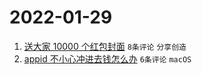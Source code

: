 # 2022-01-29

1. [送大家 10000 个红包封面](https://www.v2ex.com/t/831223) `8条评论` `分享创造`
1. [appid 不小心冲进去钱怎么办](https://www.v2ex.com/t/831220) `6条评论` `macOS`
